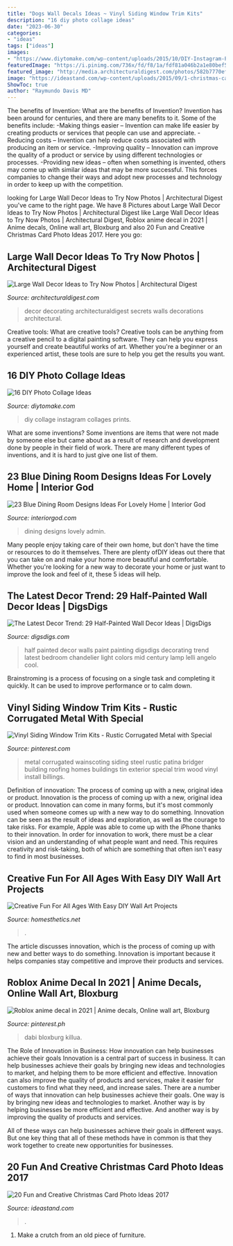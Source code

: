 ```yaml
---
title: "Dogs Wall Decals Ideas ~ Vinyl Siding Window Trim Kits"
description: "16 diy photo collage ideas"
date: "2023-06-30"
categories:
- "ideas"
tags: ["ideas"]
images:
- "https://www.diytomake.com/wp-content/uploads/2015/10/DIY-Instagram-Photo-Collages.jpg"
featuredImage: "https://i.pinimg.com/736x/fd/f8/1a/fdf81a046b2a1e80bef52d6e79bdaa72.jpg"
featured_image: "http://media.architecturaldigest.com/photos/582b7770efb84d105bd021c1/master/pass/large-wall-decor-ideas-01.jpg"
image: "https://ideastand.com/wp-content/uploads/2015/09/1-christmas-card-photo-ideas.jpg"
ShowToc: true
author: "Raymundo Davis MD"
---
```



The benefits of Invention: What are the benefits of Invention?
Invention has been around for centuries, and there are many benefits to it. Some of the benefits include: 
-Making things easier – Invention can make life easier by creating products or services that people can use and appreciate. 
-Reducing costs – Invention can help reduce costs associated with producing an item or service. 
-Improving quality – Innovation can improve the quality of a product or service by using different technologies or processes. 
-Providing new ideas – often when something is invented, others may come up with similar ideas that may be more successful. This forces companies to change their ways and adopt new processes and technology in order to keep up with the competition.

	

		
looking for Large Wall Decor Ideas to Try Now Photos | Architectural Digest you've came to the right page. We have 8 Pictures about Large Wall Decor Ideas to Try Now Photos | Architectural Digest like Large Wall Decor Ideas to Try Now Photos | Architectural Digest, Roblox anime decal in 2021 | Anime decals, Online wall art, Bloxburg and also 20 Fun and Creative Christmas Card Photo Ideas 2017. Here you go:
		
    
## Large Wall Decor Ideas To Try Now Photos | Architectural Digest

<img loading=lazy src="http://media.architecturaldigest.com/photos/582b7770efb84d105bd021c1/master/pass/large-wall-decor-ideas-01.jpg" onerror="this.onerror=null;this.src='https://tse1.mm.bing.net/th?id=OIP.f1oWRh0Lf6N3JmJ7R7iqYgHaLN&amp;pid=15.1';" alt="Large Wall Decor Ideas to Try Now Photos | Architectural Digest">

_Source: architecturaldigest.com_

>decor decorating architecturaldigest secrets walls decorations architectural. 

	

Creative tools: What are creative tools?
Creative tools can be anything from a creative pencil to a digital painting software. They can help you express yourself and create beautiful works of art. Whether you're a beginner or an experienced artist, these tools are sure to help you get the results you want.

    
## 16 DIY Photo Collage Ideas

<img loading=lazy src="https://www.diytomake.com/wp-content/uploads/2015/10/DIY-Instagram-Photo-Collages.jpg" onerror="this.onerror=null;this.src='https://tse3.mm.bing.net/th?id=OIP.sgzigI7Krv9mLHJd4yJ0fwHaFj&amp;pid=15.1';" alt="16 DIY Photo Collage Ideas">

_Source: diytomake.com_

>diy collage instagram collages prints. 

	

What are some inventions?
Some inventions are items that were not made by someone else but came about as a result of research and development done by people in their field of work. There are many different types of inventions, and it is hard to just give one list of them.

    
## 23 Blue Dining Room Designs Ideas For Lovely Home | Interior God

<img loading=lazy src="http://interiorgod.com/wp-content/uploads/2016/10/Sensational-Ways-to-Decorate-With-Blue.jpg" onerror="this.onerror=null;this.src='https://tse2.mm.bing.net/th?id=OIP.7wkC1qZxpSithnkxt2ry9QHaLH&amp;pid=15.1';" alt="23 Blue Dining Room Designs Ideas For Lovely Home | Interior God">

_Source: interiorgod.com_

>dining designs lovely admin. 

	

Many people enjoy taking care of their own home, but don't have the time or resources to do it themselves. There are plenty ofDIY ideas out there that you can take on and make your home more beautiful and comfortable. Whether you're looking for a new way to decorate your home or just want to improve the look and feel of it, these 5 ideas will help.

    
## The Latest Decor Trend: 29 Half-Painted Wall Decor Ideas | DigsDigs

<img loading=lazy src="http://www.digsdigs.com/photos/half-painted-wall-decor-ideas-4.jpg" onerror="this.onerror=null;this.src='https://tse3.mm.bing.net/th?id=OIP.-9ifbkEIRfcKjZp6MfB0EwHaLH&amp;pid=15.1';" alt="The Latest Decor Trend: 29 Half-Painted Wall Decor Ideas | DigsDigs">

_Source: digsdigs.com_

>half painted decor walls paint painting digsdigs decorating trend latest bedroom chandelier light colors mid century lamp lelli angelo cool. 

	

Brainstroming is a process of focusing on a single task and completing it quickly. It can be used to improve performance or to calm down.

    
## Vinyl Siding Window Trim Kits - Rustic Corrugated Metal With Special

<img loading=lazy src="https://i.pinimg.com/736x/68/67/d5/6867d5c48992d3a71c469c24813bc70b.jpg" onerror="this.onerror=null;this.src='https://tse3.mm.bing.net/th?id=OIP.1iKjDEJendjd9WdHV3p9zAHaJw&amp;pid=15.1';" alt="Vinyl Siding Window Trim Kits - Rustic Corrugated Metal with Special">

_Source: pinterest.com_

>metal corrugated wainscoting siding steel rustic patina bridger building roofing homes buildings tin exterior special trim wood vinyl install billings. 

	

Definition of innovation: The process of coming up with a new, original idea or product.
Innovation is the process of coming up with a new, original idea or product. Innovation can come in many forms, but it's most commonly used when someone comes up with a new way to do something. Innovation can be seen as the result of ideas and exploration, as well as the courage to take risks. For example, Apple was able to come up with the iPhone thanks to their innovation. In order for innovation to work, there must be a clear vision and an understanding of what people want and need. This requires creativity and risk-taking, both of which are something that often isn't easy to find in most businesses.

    
## Creative Fun For All Ages With Easy DIY Wall Art Projects

<img loading=lazy src="https://cdn.homesthetics.net/wp-content/uploads/2015/02/Creative-Fun-For-All-Ages-With-Easy-DIY-Wall-Art-Projects_homesthetocs.net-10.jpg" onerror="this.onerror=null;this.src='https://tse4.mm.bing.net/th?id=OIP.zvNGeorIH6F3uSWeviNWNwHaJ3&amp;pid=15.1';" alt="Creative Fun For All Ages With Easy DIY Wall Art Projects">

_Source: homesthetics.net_

>. 

	

The article discusses innovation, which is the process of coming up with new and better ways to do something. Innovation is important because it helps companies stay competitive and improve their products and services.

    
## Roblox Anime Decal In 2021 | Anime Decals, Online Wall Art, Bloxburg

<img loading=lazy src="https://i.pinimg.com/736x/fd/f8/1a/fdf81a046b2a1e80bef52d6e79bdaa72.jpg" onerror="this.onerror=null;this.src='https://tse1.mm.bing.net/th?id=OIP.OtYM3YIJF0PD9x3rRgut_gHaJ3&amp;pid=15.1';" alt="Roblox anime decal in 2021 | Anime decals, Online wall art, Bloxburg">

_Source: pinterest.ph_

>dabi bloxburg killua. 

	

The Role of Innovation in Business: How innovation can help businesses achieve their goals
Innovation is a central part of success in business. It can help businesses achieve their goals by bringing new ideas and technologies to market, and helping them to be more efficient and effective. Innovation can also improve the quality of products and services, make it easier for customers to find what they need, and increase sales.
There are a number of ways that innovation can help businesses achieve their goals. One way is by bringing new ideas and technologies to market. Another way is by helping businesses be more efficient and effective. And another way is by improving the quality of products and services.

All of these ways can help businesses achieve their goals in different ways. But one key thing that all of these methods have in common is that they work together to create new opportunities for businesses.

    
## 20 Fun And Creative Christmas Card Photo Ideas 2017

<img loading=lazy src="https://ideastand.com/wp-content/uploads/2015/09/1-christmas-card-photo-ideas.jpg" onerror="this.onerror=null;this.src='https://tse1.mm.bing.net/th?id=OIP.bwZLfbRF7NIqyYcqYspJXQHaLy&amp;pid=15.1';" alt="20 Fun and Creative Christmas Card Photo Ideas 2017">

_Source: ideastand.com_

>. 

	

1. Make a crutch from an old piece of furniture.


